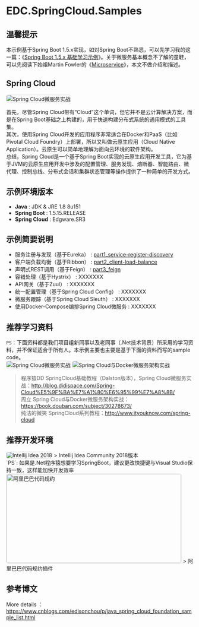 # EDC.SpringCloud.Samples

## 温馨提示
本示例基于Spring Boot 1.5.x实现，如对Spring Boot不熟悉，可以先学习我的这一篇：《[Spring Boot 1.5.x 基础学习示例](https://www.cnblogs.com/edisonchou/p/java_spring_boot_foundation_demos.html)》。关于微服务基本概念不了解的童鞋，可以先阅读下始祖Martin Fowler的《[Microservice](https://mp.weixin.qq.com/s/fzk-kENu0I22P3F2Vu7KBA)》，本文不做介绍和描述。

## Spring Cloud
<img src="https://images2018.cnblogs.com/blog/381412/201808/381412-20180822202553841-1217264857.jpg" style="border: 1px solid #ddd; border-radius: 5px;" alt="Spring Cloud微服务实战"/>

首先，尽管Spring Cloud带有“Cloud”这个单词，但它并不是云计算解决方案，而是在Spring Boot基础之上构建的，用于快速构建分布式系统的通用模式的工具集。<br/>
其次，使用Spring Cloud开发的应用程序非常适合在Docker和PaaS（比如Pivotal Cloud Foundry）上部署，所以又叫做云原生应用（Cloud Native Application）。云原生可以简单地理解为面向云环境的软件架构。<br/>
总结，Spring Cloud是一个基于Spring Boot实现的云原生应用开发工具，它为基于JVM的云原生应用开发中涉及的配置管理、服务发现、熔断器、智能路由、微代理、控制总线、分布式会话和集群状态管理等操作提供了一种简单的开发方式。

## 示例环境版本
  - **Java** : JDK & JRE 1.8 8u151
  - **Spring Boot** : 1.5.15.RELEASE
  - **Spring Cloud** : Edgware.SR3

## 示例简要说明
  - 服务注册与发现（基于Eureka） : 
      [part1_service-register-discovery](https://github.com/EdisonChou/EDC.SpringCloud.Samples/tree/master/src/part1_service-register-discovery)
  - 客户端负载均衡（基于Ribbon） :
    [part2_client-load-balance](https://github.com/EdisonChou/EDC.SpringCloud.Samples/tree/master/src/part2_client-load-balance)
  - 声明式REST调用（基于Feign） :
    [part3_feign](https://github.com/EdisonChou/EDC.SpringCloud.Samples/tree/master/src/part3_feign)
  - 容错处理（基于Hystrix） :
    XXXXXXX
  - API网关（基于Zuul） :
    XXXXXXX
  - 统一配置管理（基于Spring Cloud Config） :
    XXXXXXX
  - 微服务跟踪（基于Spring Cloud Sleuth） :
    XXXXXXX
  - 使用Docker-Compose编排Spring Cloud微服务 :
    XXXXXXX

## 推荐学习资料
`PS`：下面资料都是我们项目组新同事以及老同事（.Net技术背景）所采用的学习资料，并不保证适合于所有人。本示例主要也主要是基于下面的资料而写的sample code。<br/>
<img src="https://www.cnblogs.com/images/cnblogs_com/edisonchou/1288702/o_eBook1.jpg" style="border: 1px solid #ddd; border-radius: 5px;" alt="Spring Cloud微服务实战"/>
<img src="https://www.cnblogs.com/images/cnblogs_com/edisonchou/1288702/o_eBook2.jpg" style="border: 1px solid #ddd; border-radius: 5px;" alt="Spring Cloud与Docker微服务架构实战"/>
> 程序猿DD SpringCloud基础教程（Dalston版本），Spring Cloud微服务实战：http://blog.didispace.com/Spring-Cloud%E5%9F%BA%E7%A1%80%E6%95%99%E7%A8%8B/<br/>
> 周立 Spring Cloud与Docker微服务架构实战：https://book.douban.com/subject/30278673/<br/>
> 纯洁的微笑 SpringCloud系列教程：http://www.ityouknow.com/spring-cloud

## 推荐开发环境

<img src="https://timgsa.baidu.com/timg?image&quality=80&size=b9999_10000&sec=1533644040260&di=f5ef1cf27c43f744cc8fbac384bfd0e9&imgtype=0&src=http%3A%2F%2Fimage.bubuko.com%2Finfo%2F201808%2F20180801214347937731.png" style="border: 1px solid #ddd; border-radius: 5px;" alt="Intellij Idea 2018"/>
> Intellij Idea Community 2018版本<br/>
`PS`: 如果是.Net程序猿想要学习SpringBoot，建议更改快捷键与Visual Studio保持一致，这样能加快开发效率

<img src="https://images2018.cnblogs.com/blog/381412/201808/381412-20180823162644740-346644119.jpg" style="border: 1px solid #ddd; border-radius: 5px; width: 470px; height: 240px;" alt="阿里巴巴代码规约"/>
> 阿里巴巴代码规约插件<br/>

## 参考博文

More details ：https://www.cnblogs.com/edisonchou/p/java_spring_cloud_foundation_sample_list.html

